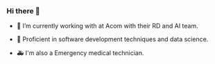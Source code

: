 ### Hi there 👋

- 🔭 I’m currently working with at Acom with their RD and AI team.
- 🌱 Proficient in software development techniques and data science.

- 🚑 I'm also a Emergency medical technician.

